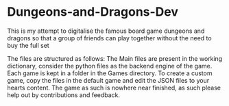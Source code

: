 # Dungeons-and-Dragons-Dev
This is my attempt to digitalise the famous board game dungeons and dragons so that a group of friends can play together without the need to buy the full set

The files are structured as follows:
The Main files are present in the working dictionary, consider the python files as the backend engine of the game.
Each game is kept in a folder in the Games directory.
To create a custom game, copy the files in the default game and edit the JSON files to your hearts content.
The game as such is nowhere near finished, as such please help out by contributions and feedback.